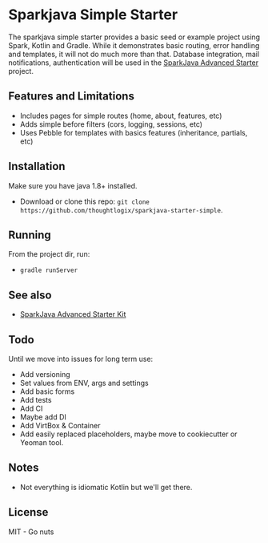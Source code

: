 # Sparkjava Simple Starter

The sparkjava simple starter provides a basic seed or example project using Spark, Kotlin and Gradle.  While it demonstrates basic routing, error handling and templates, it will not do much more than that.  Database integration, mail notifications, authentication will be used in the [SparkJava Advanced Starter](https://github.com/thoughtlogix/sparkjava-starter-advanced) project.

## Features and Limitations

* Includes pages for simple routes (home, about, features, etc)
* Adds simple before filters (cors, logging, sessions, etc)
* Uses Pebble for templates with basics features (inheritance, partials, etc)

## Installation

Make sure you have java 1.8+ installed.

* Download or clone this repo: `git clone https://github.com/thoughtlogix/sparkjava-starter-simple`.

## Running

From the project dir, run:

* `gradle runServer`

## See also

* [SparkJava Advanced Starter Kit](https://github.com/thoughtlogix/sparkjava-starter-advanced)

## Todo

Until we move into issues for long term use:
 
* Add versioning
* Set values from ENV, args and settings
* Add basic forms
* Add tests
* Add CI
* Maybe add DI
* Add VirtBox & Container
* Add easily replaced placeholders, maybe move to cookiecutter or Yeoman tool.

## Notes

* Not everything is idiomatic Kotlin but we'll get there.

## License

MIT - Go nuts
